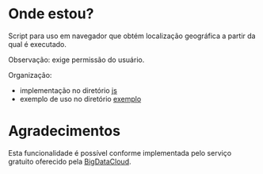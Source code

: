 # Onde estou?

Script para uso em navegador que obtém localização geográfica a partir da qual é executado.

Observação: exige permissão do usuário.

Organização:

- implementação no diretório [js](js)
- exemplo de uso no diretório [exemplo](exemplo)

# Agradecimentos

Esta funcionalidade é possível conforme implementada pelo serviço gratuito
oferecido pela [BigDataCloud](https://www.bigdatacloud.com/geocoding-apis/free-reverse-geocode-to-city-api?gclid=Cj0KCQjwssyJBhDXARIsAK98ITSzSGoOSohduShoT-Va85zOcKIsAvjK34lR2LPBHZf7T9ar2sZGc8YaAua4EALw_wcB).
